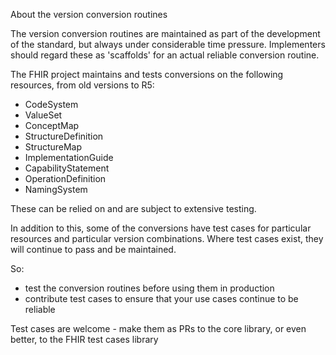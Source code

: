 About the version conversion routines

The version conversion routines are maintained as part of 
the development of the standard, but always under considerable
time pressure. Implementers should regard these as 'scaffolds' for 
an actual reliable conversion routine. 

The FHIR project maintains and tests conversions on the following 
resources, from old versions to R5:
* CodeSystem
* ValueSet
* ConceptMap
* StructureDefinition
* StructureMap
* ImplementationGuide
* CapabilityStatement
* OperationDefinition
* NamingSystem

These can be relied on and are subject to extensive testing. 

In addition to this, some of the conversions have test cases 
for particular resources and particular version combinations. 
Where test cases exist, they will continue to pass and be 
maintained. 

So:
* test the conversion routines before using them in production
* contribute test cases to ensure that your use cases continue to be reliable

Test cases are welcome - make them as PRs to the core library, or even better,
to the FHIR test cases library